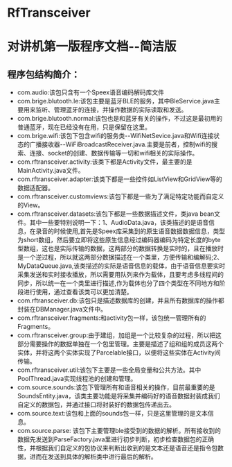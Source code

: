 # RfTransceiver
# 对讲机第一版程序文档--简洁版

## 程序包结构简介：
- com.audio:该包只含有一个Speex语音编码解码库文件
- com.brige.blutooth.le:该包主要是蓝牙BLE的服务，其中BleService.java主要用来监听、管理蓝牙的连接，并操作数据的实际读取和发送。
- com.brige.blutooth.normal:该包也是和蓝牙有关的操作，不过这是最初用的普通蓝牙，现在已经没有在用，只是保留在这里。
- com.brige.wifi:该包下包含wifi的服务类--WifiNetSevice.java和Wifi连接状态的广播接收器--WiFiBroadcastReceiver.java.主要是前者，控制wifi的搜索、连接、socket的创建、数据传输等一切和wifi相关的实际操作。
- com.rftransceiver.activity:该类下都是Activity文件，最主要的是MainActivity.java文件。
- com.rftransceiver.adapter:该类下都是一些控件如ListView和GridView等的数据适配器。
- com.rftransceiver.customviews:该包下都是一些为了满足特定功能而自定义的View。
- com.rftransceiver.datasets:该包下都是一些数据描述文件，类java bean文件。其中一些要特别说明一下：1、AudioData.java，该类描述的是语音信息，在录音的时候使用,首先是Speex库采集到的原生语音数据数据信息，类型为short数组，然后要立即将这些原生信息经过编码器编码为特定长度的byte型数组，这也是实际传输的数据，这两部分的数据转换是实时的，且在播放时是一个逆过程，所以就这两部分数据描述在一个类里，方便传输和编解码;2、MyDataQueue.java,该类描述的实际是语音信息的载体，由于语音信息要实时采集发送和实时接收播放，所以需要用队列来作为载体，且要考虑多线程间的同步，所以统一在一个类里进行描述,作为载体也分了四个类型在不同地方和阶段进行使用，通过查看该类可以更加清楚。
- com.rftransceiver.db:该包只是描述数据库的创建，并且所有数据库的操作都封装在DBManager.java文件中。
- com.rftransceiver.fragments:和activity包一样，该包统一管理所有的Fragments。
- com.rftransceiver.group:由于建组，加组是一个比较复杂的过程，所以把这部分需要操作的数据单独在一个包里管理。主要是描述了组和组的成员这两个实体，并将这两个实体实现了Parcelable接口，以便将这些实体在Activity间传输。
- com.rftransceiver.util:该包下主要是一些全局变量和公共方法。其中PoolThread.java实现线程池的创建和管理。
- com.source.sounds:该包下管理所有和语音相关的操作，目前最重要的是SoundsEntity.java，该类主要功能是将采集并编码好的语音数据封装成我们自定义的数据包，并通过接口将封装好的数据包传递出去。
- com.source.text:该包和上面的sounds包一样，只是这里管理的是文本信息。
- com.source.parse: 该包下主要管理ble接受到的数据的解析。所有接收到的数据先发送到ParseFactory.java里进行初步判断，初步检查数据包的正确性，并根据我们自定义的包协议来判断出收到的是文本还是语音还是指令包数据，进而在发送到具体的解析类中进行最后的解析。


